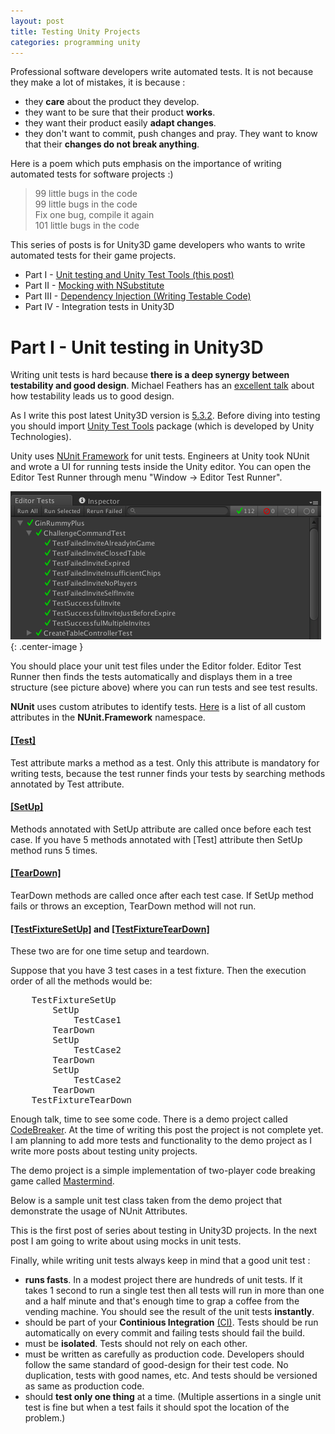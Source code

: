 ```yaml
---
layout: post
title: Testing Unity Projects
categories: programming unity
---
```


Professional software developers write automated tests. It is not because they make a lot of mistakes, it is because :

* they **care** about the product they develop. 
* they want to be sure that their product **works**.
* they want their product easily **adapt changes**.
* they don't want to commit, push changes and pray. They want to know that their **changes do not break anything**.

Here is a poem which puts emphasis on the importance of writing automated tests for software projects :)

> 99 little bugs in the code <br/>
  99 little bugs in the code <br/>
  Fix one bug, compile it again <br/>
  101 little bugs in the code <br/>

This series of posts is for Unity3D game developers who wants to write automated tests for their game projects.

+ Part I    - [Unit testing and Unity Test Tools (this post)](/programming/unity/2016/02/20/testing-unity-projects.html)
+ Part II   - [Mocking with NSubstitute](/programming/unity/2016/02/25/mocking-with-nsubstitute.html)
+ Part III  - [Dependency Injection (Writing Testable Code)](/programming/unity/2016/03/05/dependency-injection-for-unity3d-projects.html)
+ Part IV   - Integration tests in Unity3D


# Part I - Unit testing in Unity3D
Writing unit tests is hard because __there is a deep synergy between testability and good design__. Michael Feathers has an [excellent talk](https://www.youtube.com/watch?v=4cVZvoFGJTU) about how testability leads us to good design.

As I write this post latest Unity3D version is [5.3.2](http://unity3d.com/get-unity/download?ref=personal). Before diving into testing you should import [Unity Test Tools](https://www.assetstore.unity3d.com/en/#!/content/13802) package (which is developed by Unity Technologies).

Unity uses [NUnit Framework](http://www.nunit.org/) for unit tests. Engineers at Unity took NUnit and wrote a UI for running tests inside the Unity editor. You can open the Editor Test Runner through menu "Window -> Editor Test Runner". 

![Editor Test Runner](/assets/testing_unity/editor_test_runner.png){: .center-image }

You should place your unit test files under the Editor folder. Editor Test Runner then finds the tests automatically and displays them in a tree structure (see picture above) where you can run tests and see test results.

**NUnit** uses custom atributes to identify tests. [Here](https://github.com/nunit/docs/wiki/Attributes) is a list of all custom attributes in the **NUnit.Framework** namespace.

#### [[Test]](https://github.com/nunit/docs/wiki/Test-Attribute)

Test attribute marks a method as a test. Only this attribute is mandatory for writing tests, because the test runner finds your tests by searching methods annotated by Test attribute.

#### [[SetUp]](https://github.com/nunit/docs/wiki/SetUp-Attribute)
Methods annotated with SetUp attribute are called once before each test case. If you have 5 methods annotated with [Test] attribute then SetUp method runs 5 times.

#### [[TearDown]](https://github.com/nunit/docs/wiki/TearDown-Attribute)
TearDown methods are called once after each test case. If SetUp method fails or throws an exception,	 TearDown method will not run.

#### [[TestFixtureSetUp]](https://github.com/nunit/docs/wiki/TestFixtureSetUp-Attribute) and [[TestFixtureTearDown]](https://github.com/nunit/docs/wiki/TestFixtureTearDown-Attribute)
These two are for one time setup and teardown.

Suppose that you have 3 test cases in a test fixture. Then the execution order of all the methods would be:
<pre>
	TestFixtureSetUp
		SetUp
			TestCase1
		TearDown			
		SetUp
			TestCase2
		TearDown
		SetUp
			TestCase2
		TearDown		
	TestFixtureTearDown
</pre>

Enough talk, time to see some code. There is a demo project called [CodeBreaker](https://github.com/ilkinulas/CodeBreaker).  At the time of writing this post the project is not complete yet. I am planning to add more tests and functionality to the demo project as I write more posts about testing unity projects.

The demo project is a simple implementation of two-player code breaking game called [Mastermind](https://en.wikipedia.org/wiki/Mastermind_(board_game)).

Below is a sample unit test class taken from the demo project that demonstrate the usage of NUnit Attributes. 

<script src="http://gist-it.appspot.com/https://github.com/ilkinulas/CodeBreaker/blob/master/Assets/Editor/UnitTest/GameLogicTest.cs?slice=1:37"></script>

This is the first post of series about testing in Unity3D projects. In the next post I am going to write about using mocks in unit tests.

Finally, while writing unit tests always keep in mind that a good unit test :

+ **runs fasts**. In a modest project there are hundreds of unit tests. If it takes 1 second to run a single test then all tests will run in more than one and a half minute and that's enough time to grap a coffee from the vending machine. You should see the result of the unit tests **instantly**.
+ should be part of your **Continious Integration** [(CI)](https://en.wikipedia.org/wiki/Continuous_integration). Tests should be run automatically on every commit and failing tests should fail the build.
+ must be **isolated**. Tests should not rely on each other.
+ must be written as carefully as production code. Developers should follow the same standard of good-design for their test code. No duplication, tests with good names, etc. And tests should be versioned as same as production code.
+ should **test only one thing** at a time. (Multiple assertions in a single unit test is fine but when a test fails it should spot the location of the problem.)

